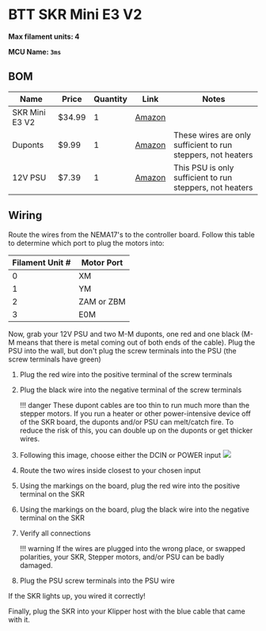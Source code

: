 # BTT SKR Mini E3 V2

**Max filament units: 4**

**MCU Name: `3ms`**

## BOM

| Name | Price | Quantity | Link | Notes |
| - | - | - | - | - |
| SKR Mini E3 V2 | $34.99 | 1 | [Amazon](https://a.co/d/0hgHU9JX) | |
Duponts | $9.99 | 1 | [Amazon](https://a.co/d/6QwGxhH) | These wires are only sufficient to run steppers, not heaters |
| 12V PSU | $7.39 | 1 | [Amazon](https://a.co/d/gLC1eli) | This PSU is only sufficient to run steppers, not heaters |

## Wiring

Route the wires from the NEMA17's to the controller board. Follow this table to determine which port to plug the motors into:

| Filament Unit # | Motor Port |
| - | - |
| 0 | XM |
| 1 | YM |
| 2 | ZAM or ZBM |
| 3 | E0M |

Now, grab your 12V PSU and two M-M duponts, one red and one black (M-M means that there is metal coming out of both ends of the cable). Plug the PSU into the wall, but don't plug the screw terminals into the PSU (the screw terminals have green)

1. Plug the red wire into the positive terminal of the screw terminals
2. Plug the black wire into the negative terminal of the screw terminals

    !!! danger
        These dupont cables are too thin to run much more than the stepper motors. If you run a heater or other power-intensive device off of the SKR board, the duponts and/or PSU can melt/catch fire. To reduce the risk of this, you can double up on the duponts or get thicker wires.

3. Following this image, choose either the DCIN or POWER input
![](skrminie3v2pins.jpg)
4. Route the two wires inside closest to your chosen input
5. Using the markings on the board, plug the red wire into the positive terminal on the SKR
6. Using the markings on the board, plug the black wire into the negative terminal on the SKR
7. Verify all connections

    !!! warning
        If the wires are plugged into the wrong place, or swapped polarities, your SKR, Stepper motors, and/or PSU can be badly damaged.

8. Plug the PSU screw terminals into the PSU wire

If the SKR lights up, you wired it correctly!

Finally, plug the SKR into your Klipper host with the blue cable that came with it.